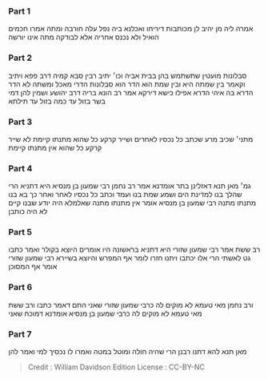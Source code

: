 
### Part 1
אמרה ליה מן יהיב לן מכותבות דיריחו ואכלנא ביה נפל עלה חורבה ומתה אמרו חכמים הואיל ולא נכנס אחריה אלא לבודקה מתה אינו יורשה

### Part 2
סבלונות מועטין שתשתמש בהן בבית אביה וכו׳ יתיב רבין סבא קמיה דרב פפא ויתיב וקאמר בין שמתה היא ובין שמת הוא הדר הוא סבלונות הדרי מאכל ומשתה לא הדר הדרא בה איהי הדרא אפילו כישא דירקא אמר רב הונא בריה דרב יהושע ושמין להן דמי בשר בזול עד כמה בזול עד תילתא

### Part 3
מתני׳ שכיב מרע שכתב כל נכסיו לאחרים ושייר קרקע כל שהוא מתנתו קיימת לא שייר קרקע כל שהוא אין מתנתו קיימת

### Part 4
גמ׳ מאן תנא דאזלינן בתר אומדנא אמר רב נחמן רבי שמעון בן מנסיא היא דתניא הרי שהלך בנו למדינת הים ושמע שמת בנו ועמד וכתב כל נכסיו לאחר ואחר כך בא בנו מתנתו מתנה רבי שמעון בן מנסיא אומר אין מתנתו מתנה שאלמלא היה יודע שבנו קיים לא היה כותבן

### Part 5
רב ששת אמר רבי שמעון שזורי היא דתניא בראשונה היו אומרים היוצא בקולר ואמר כתבו גט לאשתי הרי אלו יכתבו ויתנו חזרו לומר אף המפרש והיוצא בשיירא רבי שמעון שזורי אומר אף המסוכן

### Part 6
ורב נחמן מאי טעמא לא מוקים לה כרבי שמעון שזורי שאני התם דאמר כתבו ורב ששת מאי טעמא לא מוקים לה כרבי שמעון בן מנסיא אומדנא דמוכח שאני

### Part 7
מאן תנא להא דתנו רבנן הרי שהיה חולה ומוטל במטה ואמרו לו נכסיך למי ואמר להן

>Credit : William Davidson Edition
>License : CC-BY-NC